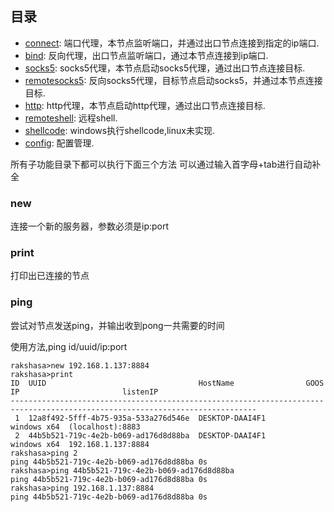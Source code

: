 ## 目录



- [connect](./connect.md): 端口代理，本节点监听端口，并通过出口节点连接到指定的ip端口.
- [bind](./bind.md): 反向代理，出口节点监听端口，通过本节点连接到ip端口.
- [socks5](./socks5.md): socks5代理，本节点启动socks5代理，通过出口节点连接目标.
- [remotesocks5](./remotesocks5.md): 反向socks5代理，目标节点启动socks5，并通过本节点连接目标.
- [http](./http.md): http代理，本节点启动http代理，通过出口节点连接目标.
- [remoteshell](./remoteshell.md): 远程shell.
- [shellcode](./shellcode.md): windows执行shellcode,linux未实现.
- [config](./config.md): 配置管理.



所有子功能目录下都可以执行下面三个方法
可以通过输入首字母+tab进行自动补全

### new
连接一个新的服务器，参数必须是ip:port

### print
打印出已连接的节点

### ping
尝试对节点发送ping，并输出收到pong一共需要的时间

使用方法,ping id/uuid/ip:port

```shell
rakshasa>new 192.168.1.137:8884
rakshasa>print
ID  UUID                                  HostName                GOOS          IP                       listenIP
-----------------------------------------------------------------------------------------------------------------------------
 1  12a8f492-5fff-4b75-935a-533a276d546e  DESKTOP-DAAI4F1         windows x64  (localhost):8883
 2  44b5b521-719c-4e2b-b069-ad176d8d88ba  DESKTOP-DAAI4F1         windows x64  192.168.1.137:8884
rakshasa>ping 2
ping 44b5b521-719c-4e2b-b069-ad176d8d88ba 0s
rakshasa>ping 44b5b521-719c-4e2b-b069-ad176d8d88ba
ping 44b5b521-719c-4e2b-b069-ad176d8d88ba 0s
rakshasa>ping 192.168.1.137:8884
ping 44b5b521-719c-4e2b-b069-ad176d8d88ba 0s
```
